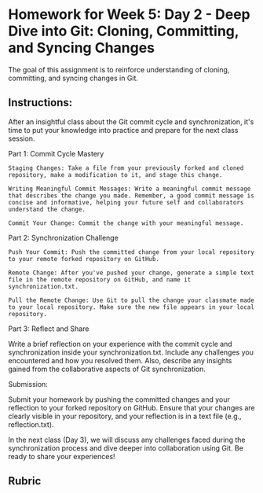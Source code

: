# Homework for Week 5: Day 2 - Deep Dive into Git: Cloning, Committing, and Syncing Changes

The goal of this assignment is to reinforce understanding of cloning, committing, and syncing changes in Git.

## Instructions:

After an insightful class about the Git commit cycle and synchronization, it's time to put your knowledge into practice and prepare for the next class session.

Part 1: Commit Cycle Mastery

    Staging Changes: Take a file from your previously forked and cloned repository, make a modification to it, and stage this change.

    Writing Meaningful Commit Messages: Write a meaningful commit message that describes the change you made. Remember, a good commit message is concise and informative, helping your future self and collaborators understand the change.

    Commit Your Change: Commit the change with your meaningful message.

Part 2: Synchronization Challenge

    Push Your Commit: Push the committed change from your local repository to your remote forked repository on GitHub.

    Remote Change: After you've pushed your change, generate a simple text file in the remote repository on GitHub, and name it synchronization.txt.

    Pull the Remote Change: Use Git to pull the change your classmate made to your local repository. Make sure the new file appears in your local repository.

Part 3: Reflect and Share

Write a brief reflection on your experience with the commit cycle and synchronization inside your synchronization.txt. Include any challenges you encountered and how you resolved them. Also, describe any insights gained from the collaborative aspects of Git synchronization.

Submission:

Submit your homework by pushing the committed changes and your reflection to your forked repository on GitHub. Ensure that your changes are clearly visible in your repository, and your reflection is in a text file (e.g., reflection.txt).

In the next class (Day 3), we will discuss any challenges faced during the synchronization process and dive deeper into collaboration using Git. Be ready to share your experiences!

## Rubric
